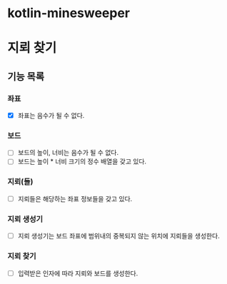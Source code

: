 # kotlin-minesweeper


# 지뢰 찾기

## 기능 목록

### 좌표
- [x] 좌표는 음수가 될 수 없다.

### 보드
- [ ] 보드의 높이, 너비는 음수가 될 수 없다.
- [ ] 보드는 높이 * 너비 크기의 정수 배열을 갖고 있다.

### 지뢰(들)
- [ ] 지뢰들은 해당하는 좌표 정보들을 갖고 있다.

### 지뢰 생성기
- [ ] 지뢰 생성기는 보드 좌표에 범위내의 중복되지 않는 위치에 지뢰들을 생성한다.

### 지뢰 찾기
- [ ] 입력받은 인자에 따라 지뢰와 보드를 생성한다.

